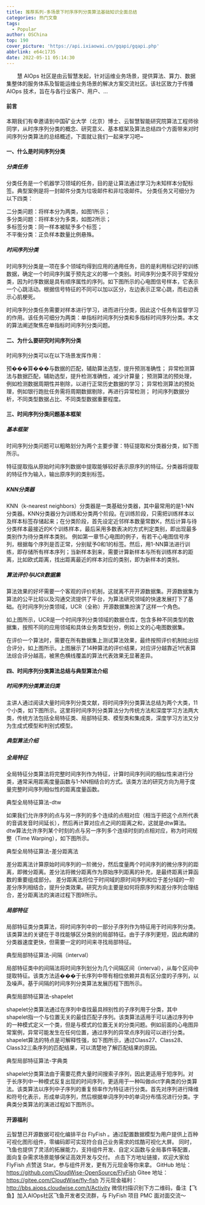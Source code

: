 ```yaml
---
title: 推荐系列-多场景下时序序列分类算法基础知识全面总结
categories: 热门文章
tags:
  - Popular
author: OSChina
top: 190
cover_picture: 'https://api.ixiaowai.cn/gqapi/gqapi.php'
abbrlink: e64c1735
date: 2022-05-11 05:14:30
---
```


&emsp;&emsp;慧 AIOps 社区是由云智慧发起，针对运维业务场景，提供算法、算力、数据集整体的服务体系及智能运维业务场景的解决方案交流社区。该社区致力于传播 AIOps 技术，旨在与各行业客户、用户、...
<!-- more -->

                                                                                                                                                                                         
#### 前言 
本期我们有幸邀请到中国矿业大学（北京）博士、云智慧智能研究院算法工程师徐同学，从时序序列分类的概念、研究意义、基本框架及算法总结四个方面带来对时间序列分类算法的总结概述，下面就让我们一起来学习吧~ 
#### 一、什么是时间序列分类 
 
  ##### 分类任务  
 
分类任务是一个机器学习领域的任务，目的是让算法通过学习为未知样本分配标签。典型案例是将一封邮件分类为垃圾邮件和非垃圾邮件。 
分类任务又可细分为以下四类： 
 
  二分类问题：将样本分为两类，如图1所示；  
  多分类问题：将样本分为多类，如图2所示；  
  多标签分类：同一样本被赋予多个标签；  
  不平衡分类：正负样本数量比例悬殊。  
 
 
 
 
  ##### 时间序列分类  
 
时间序列分类是一项在多个领域均得到应用的通用任务，目的是利用标记好的训练数据，确定一个时间序列属于预先定义的哪一个类别。时间序列分类不同于常规分类，因为时序数据是具有顺序属性的序列。如下图所示的心电图信号样本，它表示一个心跳活动。根据信号特征的不同可以加以区分，左边表示正常心跳，而右边表示心肌梗死。 
 
时间序列分类任务需要对样本进行学习，进而进行分类，因此这个任务有监督学习的作用。该任务可细分为两类：单指标时间序列分类和多指标时间序列分类。本文的算法阐述聚焦在单指标时间序列分类问题。 
#### 二、为什么要研究时间序列分类 
时间序列分类可以在以下场景发挥作用： 
 
 预���算���与数据的匹配，辅助算法选型，提升预测准确性； 
 异常检测算法与数据匹配，辅助选型，提升检测准确性，减少计算量； 
 预测算法的预处理，例如检测数据周期性并剔除，以进行正常历史数据的学习； 
 异常检测算法的预处理，例如银行跑批任务需将周期数据剔除，再进行异常检测； 
 时间序列数据分析，不同类型数据占比、不同类型数据重要程度。 
 
#### 三、时间序列分类问题基本框架 
 
  ##### 基本框架  
 
时间序列分类问题可以粗略划分为两个主要步骤：特征提取和分类器分类，如下图所示。 
 
特征提取指从原始时间序列数据中提取能够较好表示原序列的特征。分类器将提取的特征作为输入，输出原序列的类别标签。 
 
  ##### KNN分类器  
 
KNN（k-nearest neighbors）分类器是一类基础分类器，其中最常用的是1-NN分类器。KNN分类器分为训练和分类两个阶段。在训练阶段，只需把训练样本以及样本标签存储起来；在分类阶段，首先设定近邻样本数量常数K，然后计算与待分类样本最接近的K个训练样本，最后采用多数表决的方式判定类别，即出现最多类别作为待分类样本类别。 
例如第一章节心电图的例子，有若干心电图信号序列，根据每个序列是否正常，分别赋予0和1的标签。然后，用1-NN算法进行训练，即存储所有样本序列；当新样本到来，需要计算新样本与所有训练样本的距离，比如欧式距离，找出距离最近的样本对应的类别，即为新样本的类别。 
 
  ##### 算法评价与UCR数据集  
 
算法效果的好坏需要一个客观的评价机制，这就离不开开源数据集。开源数据集为算法的公平比较以及沟通交流提供了平台，为算法研究领域的快速发展打下了基础。在时间序列分类领域，UCR（全称）开源数据集扮演了这样一个角色。 
 
如上图所示，UCR是一个时间序列分类领域的数据仓库，包含多种不同类型的数据集，按照不同的应用领域和具体业务类型划分，例如上文的心电图数据集。 
 
在评价一个算法时，需要在所有数据集上测试算法效果，最终按照评价机制给出综合评分，如上图所示。上图展示了14种算法的评价结果，对应评分越靠近1代表算法综合评分越高，被黑色横线覆盖的算法代表效果无显著差异。 
#### 四、时间序列分类算法总结与典型算法介绍 
 
  ##### 时间序列分类算法归类  
 
主讲人通过阅读大量时间序列分类文献，将时间序列分类算法总结为两个大类，11个小类，如下图所示。这里将时间序列分类算法分为传统方法和深度学习方法两大类，传统方法包括全局特征类、局部特征类、模型类和集成类，深度学习方法又分为生成式模型和判别式模型。 
 
 
  ##### 典型算法介绍  
 
 
  ##### 全局特征  
 
全局特征分类算法将完整时间序列作为特征，计算时间序列间的相似性来进行分类，通常采用距离度量函数与1-NN相结合的方式。该类方法的研究方向为用于度量完整时间序列相似性的距离度量函数。 
 
 典型全局特征算法-dtw 
 
如果我们允许序列的点与另一序列的多个连续的点相对应（相当于把这个点所代表的音调发音时间延长），然后再计算对应点之间的距离之和，这就是dtw算法。dtw算法允许序列某个时刻的点与另一序列多个连续时刻的点相对应，称为时间规整（Time Warping），如下图所示。 
 
 
 典型全局特征算法-差分距离法 
 
差分距离法计算原始时间序列的一阶微分，然后度量两个时间序列的微分序列的距离，即微分距离。差分法将微分距离作为原始序列距离的补充，是最终距离计算函数的重要组成部分。 
差分距离法将位于时间域的原时间序列和位于差分域的一阶差分序列相结合，提升分类效果。研究方向主要是如何将原序列和差分序列合理结合，差分距离法的演进过程下图9所示。 
 
 
  ##### 局部特征  
 
局部特征类分类算法，将时间序列中的一部分子序列作为特征用于时间序列分类。该类算法的关键在于寻找能够区分类别的局部特征。由于子序列更短，因此构建的分类器速度更快，但需要一定的时间来寻找局部特征。 
 
 典型局部特征算法-间隔（interval） 
 
局部特征类中的间隔法将时间序列划分为几个间隔区间（interval），从每个区间中提取特征。该类方法适���于长序列中带有相位依赖并具有区分度的子序列，以及噪声。基于间隔的时间序列分类算法发展历程下图所示。 
 
 
 典型局部特征算法-shapelet 
 
shapelet分类算法通过在序列中查找最具辨别性的子序列用于分类，其中shapelet指一个与位置无关的最佳匹配子序列。该类算法适用于可以通过序列中的一种模式定义一个类，但是与模式的位置无关的分类问题。例如前面的心电图异常案例，异常可能发生在任何位置，通过序列的异常点序列段可以进行分类。 
shapelet算法的特点是可解释性强，如下图所示，通过Class27、Class28、Class32三条序列的匹配结果，可以清楚地了解匹配结果的原因。 
 
 
 典型局部特征算法-字典类 
 
shapelet分类算法由于需要花费大量时间搜索子序列，因此更适用于短序列。对于长序列中一种模式反复出现的时间序列，更适用于一种叫做dict字典类的分类算法。该类算法以序列中子序列的重复频率作为特征进行分类。首先对序列进行降维和符号化表示，形成单词序列，然后根据单词序列中的单词分布情况进行分类。字典类分类算法的演进过程如下图所示。 
 
#### 开源福利 
云智慧已开源数据可视化编排平台 FlyFish 。通过配置数据模型为用户提供上百种可视化图形组件，零编码即可实现符合自己业务需求的炫酷可视化大屏。 同时，飞鱼也提供了灵活的拓展能力，支持组件开发、自定义函数与全局事件等配置， 面向复杂需求场景能够保证高效开发与交付。 
点击下方地址链接，欢迎大家给 FlyFish 点赞送 Star。参与组件开发，更有万元现金等你来拿。 
GitHub 地址： https://github.com/CloudWise-OpenSource/FlyFish 
Gitee 地址：https://gitee.com/CloudWise/fly-fish 
万元现金福利： http://bbs.aiops.cloudwise.com/t/Activity 
微信扫描识别下方二维码，备注【飞鱼】加入AIOps社区飞鱼开发者交流群，与 FlyFish 项目 PMC 面对面交流～ 

                                        